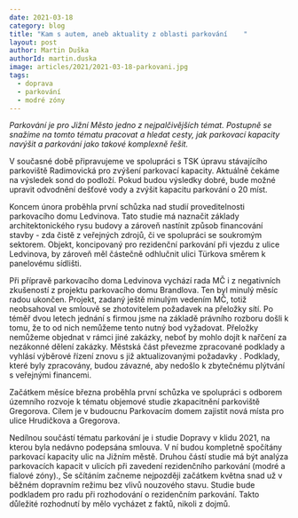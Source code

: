 ```yaml
---
date: 2021-03-18
category: blog
title: "Kam s autem, aneb aktuality z oblasti parkování    "
layout: post
author: Martin Duška
authorId: martin.duska
image: articles/2021/2021-03-18-parkovani.jpg
tags: 
  - doprava
  - parkování
  - modré zóny
---
```



*Parkování je pro Jižní Město jedno z nejpalčivějších témat. Postupně se snažíme na tomto tématu pracovat a hledat cesty, jak parkovací kapacity navýšit a parkování jako takové komplexně řešit.*

V současné době připravujeme ve spolupráci s TSK úpravu stávajícího parkoviště Radimovická pro zvýšení parkovací kapacity.  Aktuálně čekáme na výsledek sond do podloží. Pokud budou výsledky dobré, bude možné upravit odvodnění dešťové vody a  zvýšit kapacitu parkování o 20 míst.

Koncem února proběhla první schůzka nad studií proveditelnosti parkovacího domu Ledvinova. Tato studie má naznačit základy architektonického rysu budovy a zároveň nastínit způsob financování stavby -  zda čistě z veřejných zdrojů, či ve spolupráci se soukromým sektorem. Objekt,  koncipovaný pro rezidenční parkování při vjezdu z ulice Ledvinova, by zároveň měl částečně odhlučnit ulici Türkova směrem k panelovému sídlišti. 

Při přípravě parkovacího doma Ledvinova vychází rada MČ i z negativních zkušeností z projektu parkovacího domu Brandlova. Ten byl minulý měsíc radou ukončen. Projekt, zadaný ještě minulým vedením MČ, totiž neobsahoval ve smlouvě se zhotovitelem požadavek na přeložky sítí. Po téměř dvou letech  jednání s firmou jsme na základě právního rozboru došli k tomu, že to od nich  nemůžeme tento nutný bod  vyžadovat.  Přeložky nemůžeme objednat v rámci jiné zakázky, neboť by mohlo dojít k nařčení za nezákonné dělení zakázky. Městská část převezme zpracované podklady a vyhlásí výběrové řízení znovu s již aktualizovanými požadavky . Podklady, které byly zpracovány, budou závazné, aby nedošlo k zbytečnému plýtvání  s veřejnými financemi.

Začátkem měsíce března proběhla první schůzka ve spolupráci s odborem územního rozvoje k tématu objemové studie zkapacitnění parkoviště Gregorova. Cílem je v budoucnu Parkovacím domem  zajistit nová místa pro ulice Hrudičkova a Gregorova.

Nedílnou součástí tématu parkování je i studie Dopravy v klidu 2021, na kterou byla nedávno podepsána smlouva.  V ní  budou kompletně spočítány parkovací kapacity ulic na Jižním městě. Druhou částí studie má být analýza parkovacích kapacit v ulicích při zavedení rezidenčního parkování (modré a fialové zóny)., Se sčítáním začneme nejpozději začátkem května snad už v běžném dopravním režimu bez vlivů nouzového stavu. Studie bude  podkladem pro radu při rozhodování o rezidenčním parkování. Takto důležité rozhodnutí by mělo  vycházet z faktů, nikoli z dojmů.
